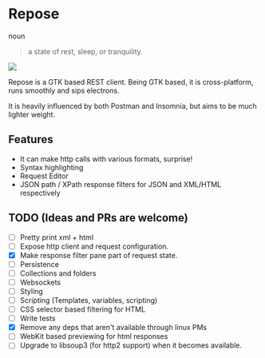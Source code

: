 # Repose

noun

> a state of rest, sleep, or tranquility.

![](resources/img/nightcap-round-grey-100x100.png)

Repose is a GTK based REST client. Being GTK based, it is cross-platform,
runs smoothly and sips electrons.

It is heavily influenced by both Postman and Insomnia, but aims to be much lighter weight.

## Features

- It can make http calls with various formats, surprise!
- Syntax highlighting
- Request Editor
- JSON path / XPath response filters for JSON and XML/HTML respectively

## TODO (Ideas and PRs are welcome)

- [ ] Pretty print xml + html
- [ ] Expose http client and request configuration.
- [x] Make response filter pane part of request state.
- [ ] Persistence
- [ ] Collections and folders
- [ ] Websockets
- [ ] Styling
- [ ] Scripting (Templates, variables, scripting)
- [ ] CSS selector based filtering for HTML
- [ ] Write tests
- [x] Remove any deps that aren't available through linux PMs
- [ ] WebKit based previewing for html responses
- [ ] Upgrade to libsoup3 (for http2 support) when it becomes available.
